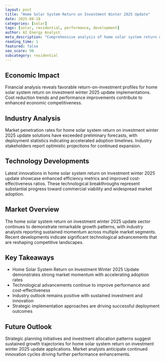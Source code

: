 ```yaml
---
layout: post
title: "Home Solar System Return on Investment Winter 2025 Update"
date: 2025-08-18
categories: [solar]
tags: [solar, residential, performance, development]
author: AI Energy Analyst
meta_description: "Comprehensive analysis of home solar system return on investment winter 2025 update covering market trends, technology developments, and industry outlook. Discover key insights and future projections."
reading_time: 1
featured: false
seo_score: 98
subcategory: residential
---
```


## Economic Impact

Financial analysis reveals favorable return-on-investment profiles for home solar system return on investment winter 2025 update implementations. Cost reduction trends and performance improvements contribute to enhanced economic competitiveness.

## Industry Analysis

Market penetration rates for home solar system return on investment winter 2025 update solutions have exceeded preliminary forecasts, with deployment statistics indicating accelerated adoption timelines. Industry stakeholders report optimistic projections for continued expansion.

## Technology Developments

Latest innovations in home solar system return on investment winter 2025 update showcase enhanced efficiency metrics and improved cost-effectiveness ratios. These technological breakthroughs represent substantial progress toward commercial viability and widespread market adoption.

## Market Overview

The home solar system return on investment winter 2025 update sector continues to demonstrate remarkable growth patterns, with industry analysts reporting sustained momentum across multiple market segments. Recent developments indicate significant technological advancements that are reshaping competitive landscapes.

## Key Takeaways

- Home Solar System Return on Investment Winter 2025 Update demonstrates strong market momentum with accelerating adoption rates
- Technological advancements continue to improve performance and cost-effectiveness
- Industry outlook remains positive with sustained investment and innovation
- Strategic implementation approaches are driving successful deployment outcomes

## Future Outlook

Strategic planning initiatives and investment allocation patterns suggest sustained growth trajectories for home solar system return on investment winter 2025 update applications. Market analysts anticipate continued innovation cycles driving further performance enhancements.

